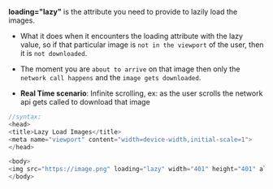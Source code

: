 **loading="lazy"** is the attribute you need to provide to lazily load the images.

- What it does when it encounters the loading attribute with the lazy value, so if that particular image is `not in the viewport` of the user, then it is `not downloaded`.
- The moment you are `about to arrive` on that image then only the `network call happens` and the `image gets downloaded`.

- **Real Time scenario**: Infinite scrolling, ex: as the user scrolls the network api gets called to download that image

```js
//syntax:
<head>
<title>Lazy Load Images</title>
<meta name="viewport" content="width=device-width,initial-scale=1">
</head>

<body>
<img src="https://image.png" loading="lazy" width="401" height="401" alt="image1">
</body>
```
